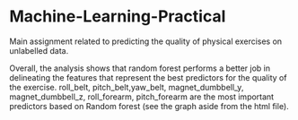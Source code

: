 # Machine-Learning-Practical
Main assignment related to predicting the quality of physical exercises on unlabelled data.

Overall, the analysis shows that random forest performs a better job in delineating the features that represent the best predictors for the quality of the exercise.
roll_belt, pitch_belt,yaw_belt, magnet_dumbbell_y, magnet_dumbbell_z, roll_forearm, pitch_forearm are the most important predictors based on Random forest (see the graph aside from the html file).
